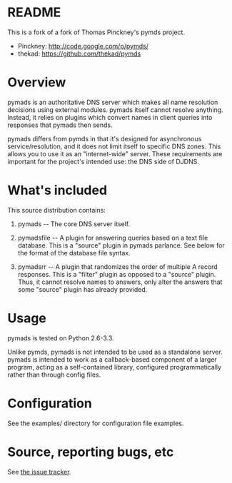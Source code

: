 README
===================

This is a fork of a fork of Thomas Pinckney's pymds project.

 * Pinckney: http://code.google.com/p/pymds/
 * thekad: https://github.com/thekad/pymds

Overview
===================

pymads is an authoritative DNS server which makes all name resolution
decisions using external modules. pymads itself cannot resolve
anything. Instead, it relies on plugins which convert names in
client queries into responses that pymads then sends.

pymads differs from pymds in that it's designed for asynchronous
service/resolution, and it does not limit itself to specific DNS
zones. This allows you to use it as an "internet-wide" server. These
requirements are important for the project's intended use: the DNS
side of DJDNS.

What's included
===================

This source distribution contains:

1) pymads -- The core DNS server itself.

2) pymadsfile -- A plugin for answering queries based on a text file
database. This is a "source" plugin in pymads parlance. See below for
the format of the database file syntax.

3) pymadsrr -- A plugin that randomizes the order of multiple A record
responses. This is a "filter" plugin as opposed to a "source"
plugin. Thus, it cannot resolve names to answers, only alter the
answers that some "source" plugin has already provided.

Usage
===================

pymads is tested on Python 2.6-3.3.

Unlike pymds, pymads is not intended to be used as a standalone
server. pymads is intended to work as a callback-based component of
a larger program, acting as a self-contained library, configured
programmatically rather than through config files.

Configuration
===================

See the examples/ directory for configuration file examples.

Source, reporting bugs, etc
===================

See [the issue tracker](https://github.com/campadrenalin/pymads/issues).

